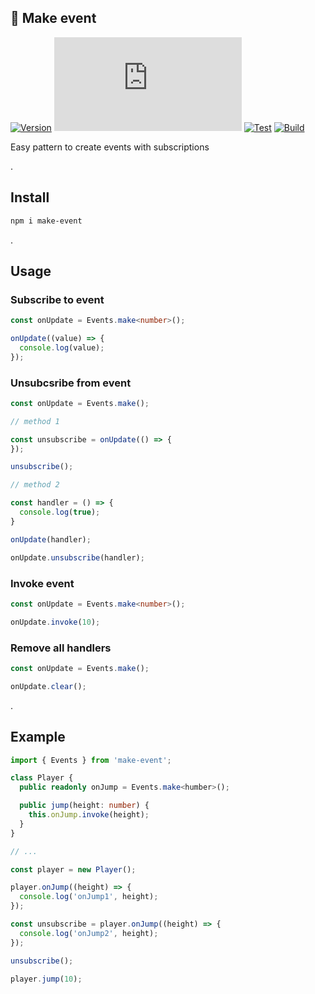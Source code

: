 ## 🧩 Make event
[![Version](https://badgen.net/npm/v/make-event)](https://npmjs.com/package/make-event)
[![Size](https://img.badgesize.io/neki-dev/make-event/master/dist/index.js)](https://github.com/neki-dev/make-event/blob/master/dist/index.js)
[![Test](https://github.com/neki-dev/make-event/actions/workflows/test.yml/badge.svg)](https://github.com/neki-dev/make-event/actions/workflows/test.yml)
[![Build](https://github.com/neki-dev/make-event/actions/workflows/build.yml/badge.svg)](https://github.com/neki-dev/make-event/actions/workflows/build.yml)

Easy pattern to create events with subscriptions

.

## Install

```sh
npm i make-event
```

.

## Usage
  
### Subscribe to event
```ts
const onUpdate = Events.make<number>();

onUpdate((value) => {
  console.log(value);
});
```

### Unsubcsribe from event
```ts
const onUpdate = Events.make();

// method 1

const unsubscribe = onUpdate(() => {
});

unsubscribe();

// method 2

const handler = () => {
  console.log(true);
}

onUpdate(handler);

onUpdate.unsubscribe(handler);
```

### Invoke event
```ts
const onUpdate = Events.make<number>();

onUpdate.invoke(10);
```

### Remove all handlers
```ts
const onUpdate = Events.make();

onUpdate.clear();
```

.

## Example
```ts
import { Events } from 'make-event';

class Player {
  public readonly onJump = Events.make<humber>();

  public jump(height: number) {
    this.onJump.invoke(height);
  }
}

// ...

const player = new Player();

player.onJump((height) => {
  console.log('onJump1', height);
});

const unsubscribe = player.onJump((height) => {
  console.log('onJump2', height);
});

unsubscribe();

player.jump(10);
```